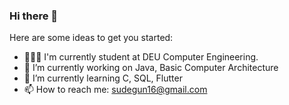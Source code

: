 ### Hi there 👋
Here are some ideas to get you started:
- 👩🏼‍💻 I'm currently  student at DEU Computer Engineering.
- 🔭 I’m currently working on Java, Basic Computer Architecture
- 🌱 I’m currently learning C, SQL, Flutter
- 📫 How to reach me: sudegun16@gmail.com
